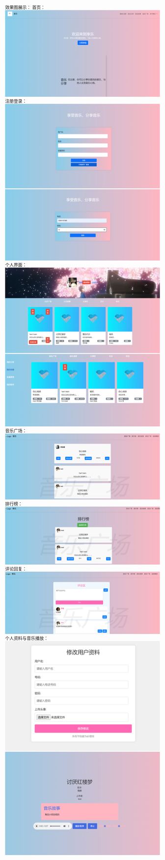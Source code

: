 效果图展示：
首页：
![image](https://github.com/oliaL3/-/blob/master/%E6%95%88%E6%9E%9C%E5%9B%BE/%E5%B1%8F%E5%B9%95%E6%88%AA%E5%9B%BE%202024-10-08%20095535.png)
注册登录：
![image](https://github.com/oliaL3/-/blob/master/%E6%95%88%E6%9E%9C%E5%9B%BE/%E5%B1%8F%E5%B9%95%E6%88%AA%E5%9B%BE%202024-10-08%20095554.png)
![image](https://github.com/oliaL3/-/blob/master/%E6%95%88%E6%9E%9C%E5%9B%BE/%E5%B1%8F%E5%B9%95%E6%88%AA%E5%9B%BE%202024-10-08%20095645.png)
个人界面：
![image](https://github.com/oliaL3/-/blob/master/%E6%95%88%E6%9E%9C%E5%9B%BE/%E5%B1%8F%E5%B9%95%E6%88%AA%E5%9B%BE%202024-10-08%20144150.png)
![image](https://github.com/oliaL3/-/blob/master/%E6%95%88%E6%9E%9C%E5%9B%BE/%E5%B1%8F%E5%B9%95%E6%88%AA%E5%9B%BE%202024-10-08%20144254.png)
音乐广场：
![image](https://github.com/oliaL3/-/blob/master/%E6%95%88%E6%9E%9C%E5%9B%BE/%E5%B1%8F%E5%B9%95%E6%88%AA%E5%9B%BE%202024-10-08%20150423.png)
排行榜：
![image](https://github.com/oliaL3/-/blob/master/%E6%95%88%E6%9E%9C%E5%9B%BE/%E5%B1%8F%E5%B9%95%E6%88%AA%E5%9B%BE%202024-10-08%20151746.png)
评论回复：
![image](https://github.com/oliaL3/-/blob/master/%E6%95%88%E6%9E%9C%E5%9B%BE/%E5%B1%8F%E5%B9%95%E6%88%AA%E5%9B%BE%202024-10-08%20153844.png)
个人资料与音乐播放：
![image](https://github.com/oliaL3/-/blob/master/%E6%95%88%E6%9E%9C%E5%9B%BE/%E5%B1%8F%E5%B9%95%E6%88%AA%E5%9B%BE%202024-10-08%20151823.png)
![image](https://github.com/oliaL3/-/blob/master/%E6%95%88%E6%9E%9C%E5%9B%BE/%E5%B1%8F%E5%B9%95%E6%88%AA%E5%9B%BE%202024-10-08%20151856.png)
